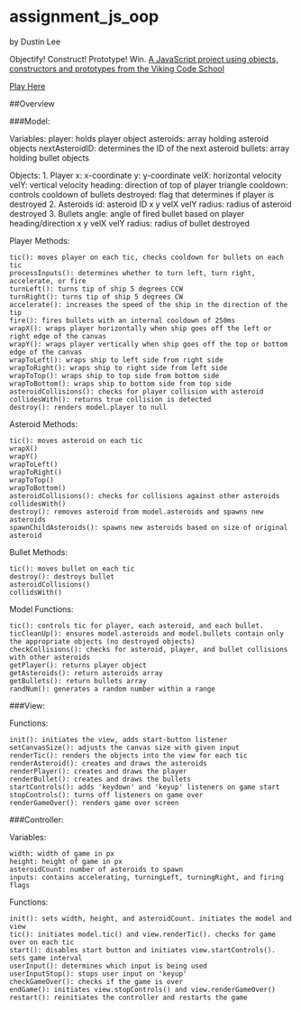 # assignment_js_oop

by Dustin Lee

Objectify! Construct! Prototype!  Win.
[A JavaScript project using objects, constructors and prototypes from the Viking Code School](http://www.vikingcodeschool.com)

[Play Here](https://htmlpreview.github.io/?https://github.com/leedu708/assignment_js_oop/blob/master/index.html)

##Overview

###Model:

  Variables:
    player: holds player object
    asteroids: array holding asteroid objects
    nextAsteroidID: determines the ID of the next asteroid
    bullets: array holding bullet objects

  Objects:
    1. Player
      x: x-coordinate
      y: y-coordinate
      velX: horizontal velocity
      velY: vertical velocity
      heading: direction of top of player triangle
      cooldown: controls cooldown of bullets
      destroyed: flag that determines if player is destroyed
    2. Asteroids
      id: asteroid ID
      x
      y
      velX
      velY
      radius: radius of asteroid
      destroyed
    3. Bullets
      angle: angle of fired bullet based on player heading/direction
      x
      y
      velX
      velY
      radius: radius of bullet
      destroyed

  Player Methods:

    tic(): moves player on each tic, checks cooldown for bullets on each tic
    processInputs(): determines whether to turn left, turn right, accelerate, or fire
    turnLeft(): turns tip of ship 5 degrees CCW
    turnRight(): turns tip of ship 5 degrees CW
    accelerate(): increases the speed of the ship in the direction of the tip
    fire(): fires bullets with an internal cooldown of 250ms
    wrapX(): wraps player horizontally when ship goes off the left or right edge of the canvas
    wrapY(): wraps player vertically when ship goes off the top or bottom edge of the canvas
    wrapToLeft(): wraps ship to left side from right side
    wrapToRight(): wraps ship to right side from left side
    wrapToTop(): wraps ship to top side from bottom side
    wrapToBottom(): wraps ship to bottom side from top side
    asteroidCollisions(): checks for player collision with asteroid
    collidesWith(): returns true collision is detected
    destroy(): renders model.player to null

  Asteroid Methods:

    tic(): moves asteroid on each tic
    wrapX()
    wrapY()
    wrapToLeft()
    wrapToRight()
    wrapToTop()
    wrapToBottom()
    asteroidCollisions(): checks for collisions against other asteroids
    collidesWith()
    destroy(): removes asteroid from model.asteroids and spawns new asteroids
    spawnChildAsteroids(): spawns new asteroids based on size of original asteroid

  Bullet Methods:

    tic(): moves bullet on each tic
    destroy(): destroys bullet
    asteroidCollisions()
    collidsWith()

  Model Functions:

    tic(): controls tic for player, each asteroid, and each bullet.
    ticCleanUp(): ensures model.asteroids and model.bullets contain only the appropriate objects (no destroyed objects)
    checkCollisions(): checks for asteroid, player, and bullet collisions with other asteroids
    getPlayer(): returns player object
    getAsteroids(): return asteroids array
    getBullets(): return bullets array
    randNum(): generates a random number within a range

###View:

  Functions:

    init(): initiates the view, adds start-button listener
    setCanvasSize(): adjusts the canvas size with given input
    renderTic(): renders the objects into the view for each tic
    renderAsteroid(): creates and draws the asteroids
    renderPlayer(): creates and draws the player
    renderBullet(): creates and draws the bullets
    startControls(): adds 'keydown' and 'keyup' listeners on game start
    stopControls(): turns off listeners on game over
    renderGameOver(): renders game over screen

###Controller:

  Variables:

    width: width of game in px
    height: height of game in px
    asteroidCount: number of asteroids to spawn
    inputs: contains accelerating, turningLeft, turningRight, and firing flags

  Functions:

    init(): sets width, height, and asteroidCount. initiates the model and view
    tic(): initiates model.tic() and view.renderTic(). checks for game over on each tic
    start(): disables start button and initiates view.startControls(). sets game interval
    userInput(): determines which input is being used
    userInputStop(): stops user input on 'keyup'
    checkGameOver(): checks if the game is over
    endGame(): initiates view.stopControls() and view.renderGameOver()
    restart(): reinitiates the controller and restarts the game